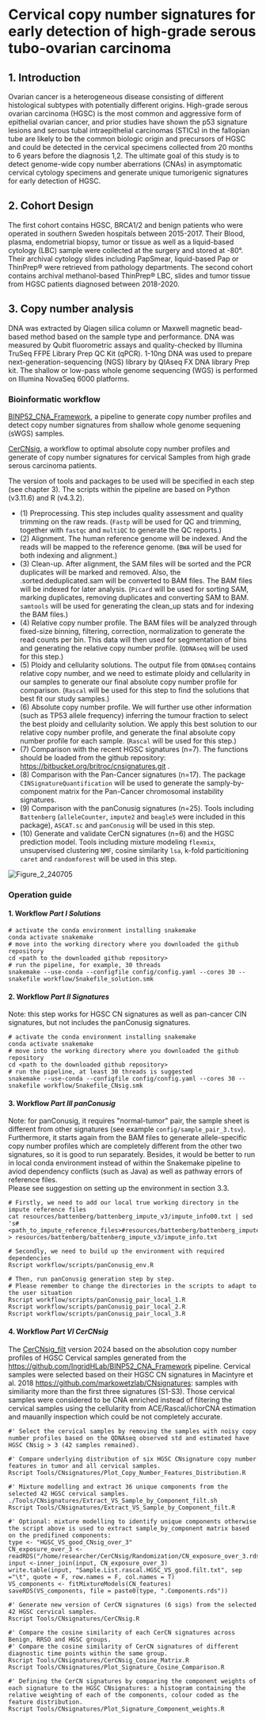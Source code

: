 # Cervical copy number signatures for early detection of high-grade serous tubo-ovarian carcinoma

## 1. Introduction
Ovarian cancer is a heterogeneous disease consisting of different histological subtypes with potentially different origins. High-grade serous ovarian carcinoma (HGSC) is the most common and aggressive form
of epithelial ovarian cancer, and prior studies have shown the p53 signature lesions and serous tubal intraepithelial carcinomas (STICs) in the fallopian tube are likely to be the common biologic origin and
precursors of HGSC and could be detected in the cervical specimens collected from 20 months to 6 years before the diagnosis 1,2. The ultimate goal of this study is to detect genome-wide copy number aberrations (CNAs) in asymptomatic cervical cytology specimens and generate unique tumorigenic signatures for early detection of HGSC.

## 2. Cohort Design
The first cohort contains HGSC, BRCA1/2 and benign patients who were operated in southern Sweden hospitals between 2015-2017. Their Blood, plasma, endometrial biopsy, tumor or tissue as well as a liquid-based cytology (LBC) sample were collected at the surgery and stored at -80°. Their archival cytology slides including PapSmear, liquid-based Pap or ThinPrep® were retrieved from pathology departments. The second cohort contains archival methanol-based ThinPrep® LBC, slides and tumor tissue from HGSC patients diagnosed between 2018-2020.

## 3. Copy number analysis
DNA was extracted by Qiagen silica column or Maxwell magnetic bead-based method based on the sample type and performance. DNA was measured by Qubit fluorometric assays and quality-checked by Illumina TruSeq FFPE Library Prep QC Kit (qPCR). 1-10ng DNA was used to prepare next-generation-sequencing (NGS) library by QIAseq FX DNA library Prep kit. The shallow or low-pass whole genome sequencing (WGS) is performed on Illumina NovaSeq 6000 platforms.


### Bioinformatic workflow
[BINP52_CNA_Framework](https://github.com/IngridHLab/BINP52_CNA_Framework), a pipeline to generate copy number profiles and detect copy number signatures from shallow whole genome sequening (sWGS) samples.

[CerCNsig](https://github.com/IngridHLab/CerCNsig), a workflow to optimal absolute copy number profiles and generate of copy number signatures for cervical Samples from high grade serous carcinoma patients.

The version of tools and packages to be used will be specified in each step (see chapter 3). The scripts within the pipeline are based on Python (v3.11.6) and R (v4.3.2).
- (1) Preprocessing. This step includes quality assessment and quality trimming on the raw reads. (`Fastp` will be used for QC and trimming, together with `fastqc` and `multiQC` to generate the QC reports.)
- (2) Alignment. The human reference genome will be indexed. And the reads will be mapped to the reference genome. (`BWA` will be used for both indexing and alignment.)
- (3) Clean-up. After alignment, the SAM files will be sorted and the PCR duplicates will be marked and removed. Also, the .sorted.deduplicated.sam will be converted to BAM files. The BAM files will be indexed for later analysis. (`Picard` will be used for sorting SAM, marking duplicates, removing duplicates and converting SAM to BAM. `samtools` will be used for generating the clean_up stats and for indexing the BAM files.)
- (4) Relative copy number profile. The BAM files will be analyzed through fixed-size binning, filtering, correction, normalization to generate the read counts per bin. This data will then used for segmentation of bins and generating the relative copy number profile. (`QDNAseq` will be used for this step.)
- (5) Ploidy and cellularity solutions. The output file from `QDNAseq` contains relative copy number, and we need to estimate ploidy and cellularity in our samples to generate our final absolute copy number profile for comparison. (`Rascal` will be used for this step to find the solutions that best fit our study samples.)
- (6) Absolute copy number profile. We will further use other information (such as TP53 allele frequency) inferring the tumour fraction to select the best ploidy and cellularity solution. We apply this best solution to our relative copy number profile, and generate the final absolute copy number profile for each sample. (`Rascal` will be used for this step.)
- (7) Comparison with the recent HGSC signatures (n=7). The functions should be loaded from the github repository: https://bitbucket.org/britroc/cnsignatures.git .
- (8) Comparison with the Pan-Cancer signatures (n=17). The package `CINSignatureQuantification` will be used to generate the samply-by-component matrix for the Pan-Cancer chromosomal instability signatures.
- (9) Comparison with the panConusig signatures (n=25). Tools including `Battenberg` (`alleleCounter`, `impute2` and `beagle5` were included in this package), `ASCAT.sc` and `panConusig` will be used in this step.  
- (10) Generate and validate CerCN signatures (n=6) and the HGSC prediction model. Tools including mixture modeling `flexmix`, unsupervised clustering `NMF`, cosine similarity `lsa`, k-fold particitioning `caret` and `randomforest` will be used in this step.

![Figure_2_240705](https://github.com/NyKepler/CerCNsig/assets/111468388/28e80dea-300a-476a-bb3b-7b96a26514aa)

### Operation guide
#### 1. Workflow *Part I Solutions* 
```
# activate the conda environment installing snakemake
conda activate snakemake
# move into the working directory where you downloaded the github repository
cd <path to the downloaded github repository>
# run the pipeline, for example, 30 threads
snakemake --use-conda --configfile config/config.yaml --cores 30 --snakefile workflow/Snakefile_solution.smk
```
#### 2. Workflow *Part II Signatures* 
Note: this step works for HGSC CN signatures as well as pan-cancer CIN signatures, but not includes the panConusig signatures.
```
# activate the conda environment installing snakemake
conda activate snakemake
# move into the working directory where you downloaded the github repository
cd <path to the downloaded github repository>
# run the pipeline, at least 30 threads is suggested
snakemake --use-conda --configfile config/config.yaml --cores 30 --snakefile workflow/Snakefile_CNsig.smk
```
#### 3. Workflow *Part III panConusig* 
Note: for panConusig, it requires "normal-tumor" pair, the sample sheet is different from other signatures (see example `config/sample_pair_3.tsv`). Furthermore, it starts again from the BAM files to generate allele-specific copy number profiles which are completely different from the other two signatures, so it is good to run separately. Besides, it would be better to run in local conda environment instead of within the Snakemake pipeline to aviod dependency conflicts (such as Java) as well as pathway errors of reference files.  
Please see suggestion on setting up the environment in section 3.3.
```
# Firstly, we need to add our local true working directory in the impute reference files
cat resources/battenberg/battenberg_impute_v3/impute_info00.txt | sed 's#<path_to_impute_reference_files>#resources/battenberg/battenberg_impute_v3#g' > resources/battenberg/battenberg_impute_v3/impute_info.txt

# Secondly, we need to build up the environment with required dependencies
Rscript workflow/scripts/panConusig_env.R

# Then, run panConusig generation step by step.
# Please remember to change the directories in the scripts to adapt to the user situation
Rscript workflow/scripts/panConusig_pair_local_1.R
Rscript workflow/scripts/panConusig_pair_local_2.R
Rscript workflow/scripts/panConusig_pair_local_3.R
```
#### 4. Workflow *Part VI CerCNsig*
The [CerCNsig_filt](https://github.com/NyKepler/CerCNsig/tree/main/Tools/CNsignatures) version 2024 based on the absolution copy number profiles of HGSC Cervical samples generated from the https://github.com/IngridHLab/BINP52_CNA_Framework pipeline. Cervical samples were selected based on their HGSC CN signatures in Macintyre et al. 2018 https://github.com/markowetzlab/CNsignatures: samples with similiarity more than the first three signatures (S1-S3). Those cervical samples were considered to be CNA enriched instead of filtering the cervical samples using the cellularity from ACE/Rascal/ichorCNA estimation and mauanlly inspection which could be not completely accurate.

```
#' Select the cervical samples by removing the samples with noisy copy number profiles based on the QDNAseq observed std and estimated have HGSC CNsig > 3 (42 samples remained).

#' Compare underlying distribution of six HGSC CNsignature copy number features in tumor and all cervical samples.
Rscript Tools/CNsignatures/Plot_Copy_Number_Features_Distribution.R

#' Mixture modelling and extract 36 unique components from the selected 42 HGSC cervical samples.
./Tools/CNsignatures/Extract_VS_Sample_by_Component_filt.sh
Rscript Tools/CNsignatures/Extract_VS_Sample_by_Component_filt.R

#' Optional: mixture modelling to identify unique components otherwise the script above is used to extract sample_by_component matrix based on the predifined components:
type <- "HGSC_VS_good_CNsig_over_3"
CN_exposure_over_3 <- readRDS("/home/researcher/CerCNsig/Randomization/CN_exposure_over_3.rds")
input <-inner_join(input, CN_exposure_over_3)
write.table(input, "Sample.List.rascal.HGSC_VS_good.filt.txt", sep ="\t", quote = F, row.names = F, col.names = T)
VS_components <- fitMixtureModels(CN_features)
saveRDS(VS_components, file = paste0(type, ".Components.rds"))

#' Generate new version of CerCN signatures (6 sigs) from the selected 42 HGSC cervical samples.
Rscript Tools/CNsignatures/CerCNsig.R

#' Compare the cosine similarity of each CerCN signatures across Benign, RRSO and HGSC groups.
#' Compare the cosine similarity of CerCN signatures of different diagnostic time points within the same group.
Rscript Tools/CNsignatures/CerCNsig_Cosine_Matrix.R
Rscript Tools/CNsignatures/Plot_Signature_Cosine_Comparison.R

#' Defining the CerCN signatures by comparing the component weights of each signature to the HGSC CNsignatures: a histogram containing the relative weighting of each of the components, colour coded as the feature distribution.
Rscript Tools/CNsignatures/Plot_Signature_Component_weights.R
```
